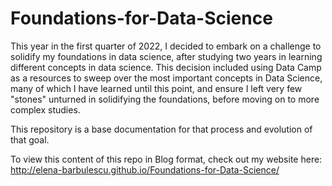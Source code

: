 # Foundations-for-Data-Science

This year in the first quarter of 2022, I decided to embark on a challenge to solidify my foundations in data science, after studying two years in learning different concepts in data science.  This decision included using Data Camp as a resources to sweep over the most important concepts in Data Science, many of which I have learned until this point, and ensure I left very few "stones" unturned in solidifying the foundations, before moving on to more complex studies. 

This repository is a base documentation for that process and evolution of that goal.

To view this content of this repo in Blog format, check out my website here: http://elena-barbulescu.github.io/Foundations-for-Data-Science/
